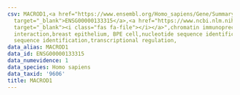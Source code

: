 ```yaml
---
csv: MACROD1,<a href="https://www.ensembl.org/Homo_sapiens/Gene/Summary?db=core;g=ENSG00000133315"
  target="_blank">ENSG00000133315</a>,<a href="https://www.ncbi.nlm.nih.gov/pubmed/22863008"
  target="_blank"><i class="fas fa-file"></i></a>",chromatin immunoprecipitation assay,direct
  interaction,breast epithelium, BPE cell,nucleotide sequence identification,nucleotide
  sequence identification,transcriptional regulation,
data_alias: MACROD1
data_id: ENSG00000133315
data_numevidence: 1
data_species: Homo sapiens
data_taxid: '9606'
title: MACROD1
---
```

